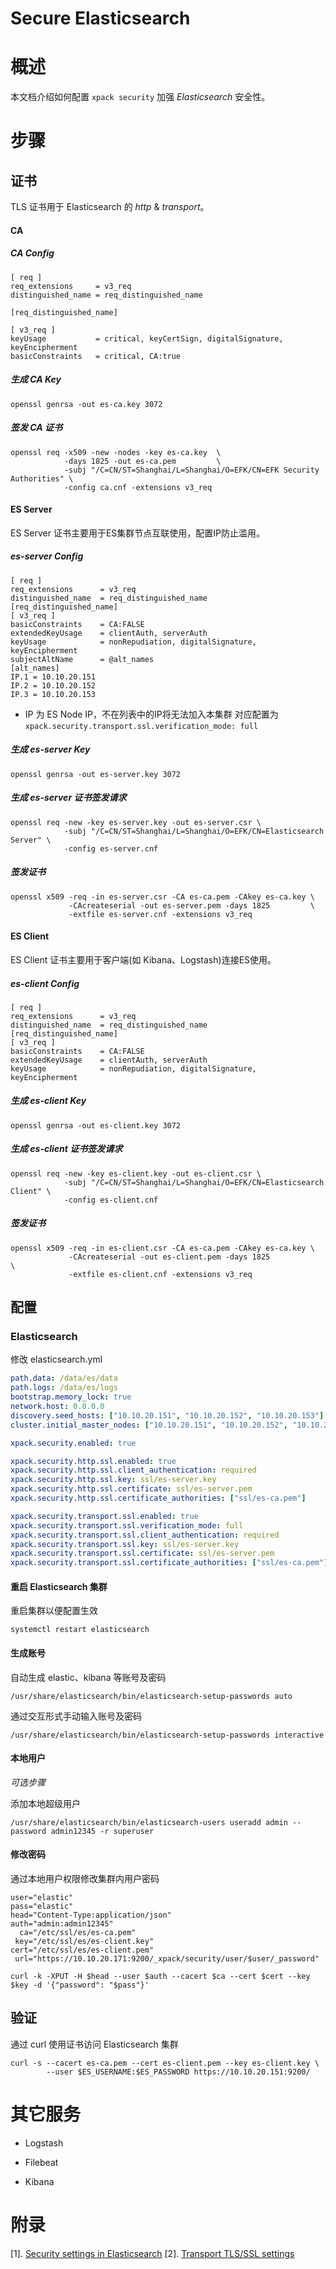 # Secure Elasticsearch



# 概述

本文档介绍如何配置 `xpack security` 加强 *Elasticsearch* 安全性。

# 步骤

## 证书

TLS 证书用于 Elasticsearch 的 *http* & *transport*。

#### CA

##### CA Config

```
[ req ]
req_extensions     = v3_req
distinguished_name = req_distinguished_name

[req_distinguished_name]

[ v3_req ]
keyUsage           = critical, keyCertSign, digitalSignature, keyEncipherment
basicConstraints   = critical, CA:true
```



##### 生成 CA Key

```shell
openssl genrsa -out es-ca.key 3072
```



##### 签发 CA 证书

```shell
openssl req -x509 -new -nodes -key es-ca.key  \
            -days 1825 -out es-ca.pem         \
            -subj "/C=CN/ST=Shanghai/L=Shanghai/O=EFK/CN=EFK Security Authorities" \
            -config ca.cnf -extensions v3_req
```



#### ES Server

ES Server 证书主要用于ES集群节点互联使用，配置IP防止滥用。

##### es-server Config

```
[ req ]
req_extensions      = v3_req
distinguished_name  = req_distinguished_name
[req_distinguished_name]
[ v3_req ]
basicConstraints    = CA:FALSE
extendedKeyUsage    = clientAuth, serverAuth
keyUsage            = nonRepudiation, digitalSignature, keyEncipherment
subjectAltName      = @alt_names
[alt_names]
IP.1 = 10.10.20.151
IP.2 = 10.10.20.152
IP.3 = 10.10.20.153
```

- IP 为 ES Node IP，不在列表中的IP将无法加入本集群
  对应配置为 `xpack.security.transport.ssl.verification_mode: full`

##### 生成 es-server Key

```shell
openssl genrsa -out es-server.key 3072
```


##### 生成 es-server 证书签发请求

```shell
openssl req -new -key es-server.key -out es-server.csr \
            -subj "/C=CN/ST=Shanghai/L=Shanghai/O=EFK/CN=Elasticsearch Server" \
            -config es-server.cnf
```



##### 签发证书

```shell
openssl x509 -req -in es-server.csr -CA es-ca.pem -CAkey es-ca.key \
             -CAcreateserial -out es-server.pem -days 1825         \
             -extfile es-server.cnf -extensions v3_req
```



#### ES Client

ES Client 证书主要用于客户端(如 Kibana、Logstash)连接ES使用。



##### es-client Config

```
[ req ]
req_extensions      = v3_req
distinguished_name  = req_distinguished_name
[req_distinguished_name]
[ v3_req ]
basicConstraints    = CA:FALSE
extendedKeyUsage    = clientAuth, serverAuth
keyUsage            = nonRepudiation, digitalSignature, keyEncipherment
```


##### 生成 es-client Key

```shell
openssl genrsa -out es-client.key 3072
```



##### 生成 es-client 证书签发请求

```shell
openssl req -new -key es-client.key -out es-client.csr \
            -subj "/C=CN/ST=Shanghai/L=Shanghai/O=EFK/CN=Elasticsearch Client" \
            -config es-client.cnf
```



##### 签发证书

```shell
openssl x509 -req -in es-client.csr -CA es-ca.pem -CAkey es-ca.key \
             -CAcreateserial -out es-client.pem -days 1825  			 \
             -extfile es-client.cnf -extensions v3_req
```



## 配置

### Elasticsearch

修改 elasticsearch.yml

```yaml
path.data: /data/es/data
path.logs: /data/es/logs
bootstrap.memory_lock: true
network.host: 0.0.0.0
discovery.seed_hosts: ["10.10.20.151", "10.10.20.152", "10.10.20.153"]
cluster.initial_master_nodes: ["10.10.20.151", "10.10.20.152", "10.10.20.153"]

xpack.security.enabled: true

xpack.security.http.ssl.enabled: true
xpack.security.http.ssl.client_authentication: required
xpack.security.http.ssl.key: ssl/es-server.key
xpack.security.http.ssl.certificate: ssl/es-server.pem
xpack.security.http.ssl.certificate_authorities: ["ssl/es-ca.pem"]

xpack.security.transport.ssl.enabled: true
xpack.security.transport.ssl.verification_mode: full
xpack.security.transport.ssl.client_authentication: required
xpack.security.transport.ssl.key: ssl/es-server.key
xpack.security.transport.ssl.certificate: ssl/es-server.pem
xpack.security.transport.ssl.certificate_authorities: ["ssl/es-ca.pem"]
```


#### 重启 Elasticsearch 集群

重启集群以便配置生效

```shell
systemctl restart elasticsearch
```



#### 生成账号

自动生成 elastic、kibana 等账号及密码

```shell
/usr/share/elasticsearch/bin/elasticsearch-setup-passwords auto
```


通过交互形式手动输入账号及密码

```shell
/usr/share/elasticsearch/bin/elasticsearch-setup-passwords interactive
```



#### 本地用户

*可选步骤*

添加本地超级用户

```shell
/usr/share/elasticsearch/bin/elasticsearch-users useradd admin --password admin12345 -r superuser
```



#### 修改密码

通过本地用户权限修改集群内用户密码

```shell
user="elastic"
pass="elastic"
head="Content-Type:application/json"
auth="admin:admin12345"
  ca="/etc/ssl/es/es-ca.pem"
 key="/etc/ssl/es/es-client.key"
cert="/etc/ssl/es/es-client.pem"
 url="https://10.10.20.171:9200/_xpack/security/user/$user/_password"

curl -k -XPUT -H $head --user $auth --cacert $ca --cert $cert --key $key -d '{"password": "$pass"}'
```





## 验证

通过 curl 使用证书访问 Elasticsearch 集群

```shell
curl -s --cacert es-ca.pem --cert es-client.pem --key es-client.key \
        --user $ES_USERNAME:$ES_PASSWORD https://10.10.20.151:9200/
```





# 其它服务

- Logstash

- Filebeat

- Kibana

  

# 附录
[1]. [Security settings in Elasticsearch](https://www.elastic.co/guide/en/elasticsearch/reference/current/security-settings.html)
[2]. [Transport TLS/SSL settings](https://www.elastic.co/guide/en/elasticsearch/reference/current/security-settings.html#transport-tls-ssl-settings)